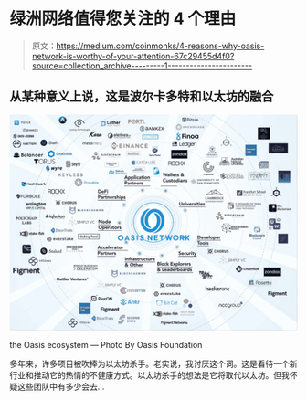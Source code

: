 # 绿洲网络值得您关注的 4 个理由

> 原文：<https://medium.com/coinmonks/4-reasons-why-oasis-network-is-worthy-of-your-attention-67c29455d4f0?source=collection_archive---------1----------------------->

## 从某种意义上说，这是波尔卡多特和以太坊的融合

![](img/221fb2ed20bb49ead00496d5e14ee1ab.png)

the Oasis ecosystem — Photo By Oasis Foundation

多年来，许多项目被吹捧为以太坊杀手。老实说，我讨厌这个词。这是看待一个新行业和推动它的热情的不健康方式。以太坊杀手的想法是它将取代以太坊。但我怀疑这些团队中有多少会去…